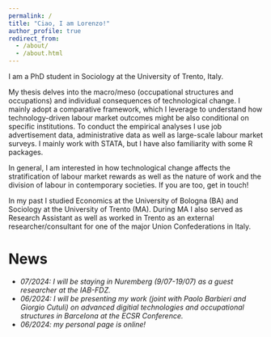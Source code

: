 ```yaml
---
permalink: /
title: "Ciao, I am Lorenzo!"
author_profile: true
redirect_from: 
  - /about/
  - /about.html
---
```



I am a PhD student in Sociology at the University of Trento, Italy.

My thesis delves into the macro/meso (occupational structures and occupations) and individual consequences of technological change. I mainly adopt a comparative framework, which I leverage to understand how technology-driven labour market outcomes might be also conditional on specific institutions. To conduct the empirical analyses I use job advertisement data, administrative data as well as large-scale labour market surveys. I mainly work with STATA, but I have also familiarity with some R packages.

In general, I am interested in how technological change affects the stratification of labour market rewards as well as the nature of work and the division of labour in contemporary societies. If you are too, get in touch!

In my past I studied Economics at the University of Bologna (BA) and Sociology at the University of Trento (MA). During MA I also served as Research Assistant as well as worked in Trento as an external researcher/consultant for one of the major Union Confederations in Italy.

News
=====
- <em> 07/2024: I will be staying in Nuremberg (9/07-19/07) as a guest researcher at the IAB-FDZ. </em>
- <em> 06/2024: I will be presenting my work (joint with Paolo Barbieri and Giorgio Cutuli) on advanced digitial technologies and occupational structures in Barcelona at the ECSR Conference. </em>
- <em> 06/2024: my personal page is online!</em>
